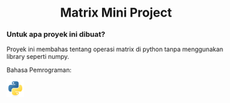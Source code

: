 <h1 align='center'>Matrix Mini Project</h1>

<h3>Untuk apa proyek ini dibuat?</h3>

Proyek ini membahas tentang operasi matrix di python tanpa menggunakan library seperti numpy.

Bahasa Pemrograman:
<p align="left"><a href="https://www.python.org" target="_blank" rel="noreferrer"> <img src="https://raw.githubusercontent.com/devicons/devicon/master/icons/python/python-original.svg" alt="python" width="40" height="40"/> </a></p>